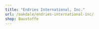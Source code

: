 ```yaml
---
title: "Endries International, Inc."
url: /oakdale/endries-international-inc/
shop: Baustoffe
---
```

